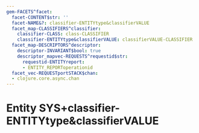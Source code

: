 ```yaml
---
gem-FACETS^facet:
  facet-CONTENT$str: ''
  facet-NAME&?: classifier-ENTITYtype&classifierVALUE
  facet_map-CLASSIFIERS^classifier:
    classifier-CLASS: class-CLASSIFIER
    classifier-ENTITYtype&classifierVALUE: classifierVALUE-CLASSIFIER
  facet_map-DESCRIPTORS^descriptor:
    descriptor-INVARIANT$bool: true
    descriptor_mapvec-REQUESTS^requestid$str:
      requestid-ENTITYreport:
      - ENTITY_REPORToperationid
  facet_vec-REQUESTportSTACK$chan:
  - clojure.core.async.chan
---
```

# Entity SYS+classifier-ENTITYtype&classifierVALUE

